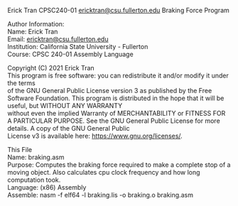 
 Erick Tran
 CPSC240-01
 ericktran@csu.fullerton.edu
 Braking Force Program

 Author Information:                                                                       
 Name:         Erick Tran                                                                  
 Email:        ericktran@csu.fullerton.edu                                                 
 Institution:  California State University - Fullerton                                     
 Course:       CPSC 240-01 Assembly Language                                               
                                                                                           
 Copyright (C) 2021 Erick Tran                                                             
 This program is free software: you can redistribute it and/or modify it under the terms   
 of the GNU General Public License version 3 as published by the Free Software Foundation. 
 This program is distributed in the hope that it will be useful, but WITHOUT ANY WARRANTY  
 without even the implied Warranty of MERCHANTABILITY or FITNESS FOR A PARTICULAR PURPOSE. 
 See the GNU General Public License for more details. A copy of the GNU General Public     
 License v3 is available here:  <https://www.gnu.org/licenses/>.                           
                                                                                           
 This File                                                                                 
    Name:      braking.asm                                                      	            
    Purpose:   Computes the braking force required to make a complete stop of a moving object.
               Also calculates cpu clock frequency and how long computation took.            
	 Language:	(x86) Assembly																    			                       
	 Assemble:	nasm -f elf64 -l braking.lis -o braking.o braking.asm				                  
